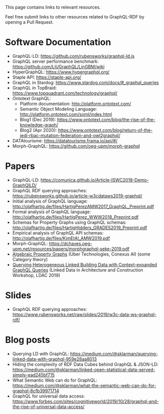 This page contains links to relevant resources.

Feel free submit links to other resources related to GraphQL-RDF by opening a Pull Request.

# Software Documentation

* GraphQL-LD: https://github.com/rubensworks/graphql-ld.js
* GraphQL server performance benchmark: https://github.com/LiUGraphQL/LinGBM/wiki
* HyperGraphQL: https://www.hypergraphql.org/
* Staple API: https://staple-api.org/
* GraphQL in Stardog: https://www.stardog.com/docs/#_graphql_queries
* GraphQL in TopBraid: https://www.topquadrant.com/technology/graphql/
* Ontotext GraphQL:
  * Platform documentation: http://platform.ontotext.com/
  * Semantic Object Modeling Language: http://platform.ontotext.com/soml/index.html
  * Blog1 (Dec 2019): https://www.ontotext.com/blog/the-rise-of-the-knowledge-graph/
  * Blog2 (Apr 2020): https://www.ontotext.com/blog/return-of-the-jedi-rbac-mutation-federation-and-owl2graphql/
* DATAtourisme: https://datatourisme.frama.io/api/#/
* Morph-GraphQL: https://github.com/oeg-upm/morph-graphql

# Papers

* GraphQL-LD: https://comunica.github.io/Article-ISWC2018-Demo-GraphQlLD/
* GraphQL RDF querying approaches: https://rubensworks.github.io/article-w3cdataws2019-graphql/
* Initial analysis of GraphQL language: http://olafhartig.de/files/HartigPerezAMW2017_GraphQL_Preprint.pdf
* Formal analysis of GraphQL language: http://olafhartig.de/files/HartigPerez_WWW2018_Preprint.pdf
* Schemas for Property Graphs using GraphQL schemas: http://olafhartig.de/files/HartigHidders_GRADES2019_Preprint.pdf
* Empirical analysis of GraphQL API schemas: http://olafhartig.de/files/KimEtAl_AMW2019.pdf
* Morph-GraphQL: https://dchaves.oeg-upm.net/resources/papers/morphgraphql-seke-2019.pdf
* [Algebraic Property Graphs](https://arxiv.org/pdf/1909.04881.pdf) (Uber Technologies, Conexus AI) (some Category theory)
* [Querying Heterogeneous Linked Building Data with Context-expanded GraphQL Queries](http://ceur-ws.org/Vol-2389/02paper.pdf) (Linked Data in Architecture and Construction Workshop, LDAC 2019)

# Slides

* GraphQL RDF querying approaches: https://www.rubensworks.net/raw/slides/2019/w3c-data-ws-graphql-rdf/

# Blog posts

* Querying LD with GraphQL: https://medium.com/@sklarman/querying-linked-data-with-graphql-959e28aa8013
* Hiding the complexity of RDF Data Cubes behind GraphQL & JSON-LD: https://medium.com/@sklarman/linked-open-statistical-data-served-simply-ead245bf715
* What Semantic Web can do for GraphQL: https://medium.com/@sklarman/what-the-semantic-web-can-do-for-graphql-8cfb39971714
* GraphQL for universal data access: https://www.forbes.com/sites/cognitiveworld/2019/10/28/graphql-and-the-rise-of-universal-data-access/
